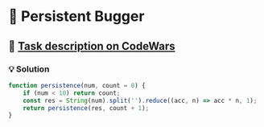 # 📝 Persistent Bugger

## 🔗 [Task description on CodeWars](https://www.codewars.com/kata/55bf01e5a717a0d57e0000ec)

### 💡 Solution

```javascript
function persistence(num, count = 0) {
    if (num < 10) return count;
    const res = String(num).split('').reduce((acc, n) => acc * n, 1);
    return persistence(res, count + 1);
}
```
